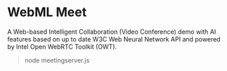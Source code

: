 # WebML Meet
A Web-based Intelligent Collaboration (Video Conference) demo with AI features based on up to date W3C Web Neural Network API and powered by Intel Open WebRTC Toolkit (OWT).

> node meetingserver.js 
